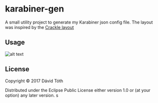 # karabiner-gen

A small utility project to generate my Karabiner json config file. The layout was inspired by the [Crackle layout](https://medium.com/@jack_21924/crackle-keyboard-layout-for-special-characters-e4dd04838231)

## Usage

![alt text](https://raw.githubusercontent.com/tothda/karabiner-gen/master/keyboard_layers.png)

## License

Copyright © 2017 Dávid Tóth

Distributed under the Eclipse Public License either version 1.0 or (at
your option) any later version.
s
